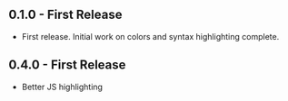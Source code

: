 ## 0.1.0 - First Release
* First release. Initial work on colors and syntax highlighting complete.

## 0.4.0 - First Release
* Better JS highlighting
